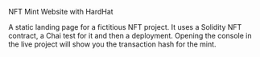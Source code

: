 NFT Mint Website with HardHat

A static landing page for a fictitious NFT project.
It uses a Solidity NFT contract, a Chai test for it and then a deployment.
Opening the console in the live project will show you the transaction hash for the mint.
